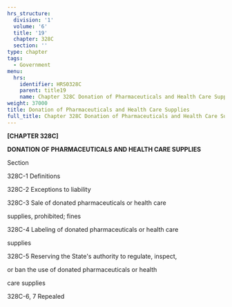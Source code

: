 ```yaml
---
hrs_structure:
  division: '1'
  volume: '6'
  title: '19'
  chapter: 328C
  section: ''
type: chapter
tags:
  - Government
menu:
  hrs:
    identifier: HRS0328C
    parent: title19
    name: Chapter 328C Donation of Pharmaceuticals and Health Care Supplies
weight: 37000
title: Donation of Pharmaceuticals and Health Care Supplies
full_title: Chapter 328C Donation of Pharmaceuticals and Health Care Supplies
---
```

**[CHAPTER 328C]**

**DONATION OF PHARMACEUTICALS AND HEALTH CARE SUPPLIES**

Section

328C-1 Definitions

328C-2 Exceptions to liability

328C-3 Sale of donated pharmaceuticals or health care

supplies, prohibited; fines

328C-4 Labeling of donated pharmaceuticals or health care

supplies

328C-5 Reserving the State's authority to regulate, inspect,

or ban the use of donated pharmaceuticals or health

care supplies

328C-6, 7 Repealed